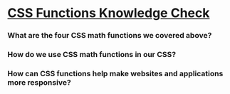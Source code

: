 # [CSS Functions Knowledge Check](https://www.theodinproject.com/lessons/node-path-intermediate-html-and-css-positioning#knowledge-check)

### What are the four CSS math functions we covered above?

### How do we use CSS math functions in our CSS?

### How can CSS functions help make websites and applications more responsive?
